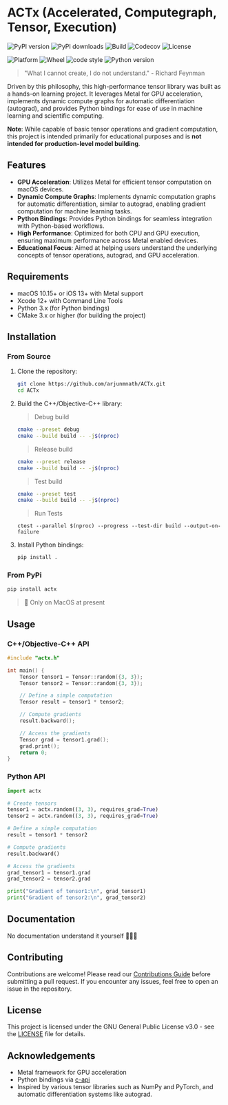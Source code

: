 # ACTx (Accelerated, Computegraph, Tensor, Execution)

![PyPI version](https://img.shields.io/pypi/v/actx)
![PyPI downloads](https://img.shields.io/pypi/dm/actx)
![Build](https://github.com/arjunmnath/ACTx/actions/workflows/publish.yaml/badge.svg)
![Codecov](https://codecov.io/gh/arjunmnath/ACTx/branch/main/graph/badge.svg)
![License](https://img.shields.io/github/license/arjunmnath/ACTx)
<!--![Platform](https://img.shields.io/badge/platform-linux%20|%20macOS%20|%20windows-blue)-->
![Platform](https://img.shields.io/badge/platform-%20macOS%20-blue)
![Wheel](https://img.shields.io/pypi/wheel/actx)
![code style](https://img.shields.io/badge/code%20style-black-black)
![Python version](https://img.shields.io/pypi/pyversions/actx)

> "What I cannot create, I do not understand." - Richard Feynman

Driven by this philosophy, this high-performance tensor library was built as a hands-on learning project. It leverages Metal for GPU acceleration, implements dynamic compute graphs for automatic differentiation (autograd), and provides Python bindings for ease of use in machine learning and scientific computing.

**Note**: While capable of basic tensor operations and gradient computation, this project is intended primarily for educational purposes and is **not intended for production-level model building**.

## Features

- **GPU Acceleration**: Utilizes Metal for efficient tensor computation on macOS devices.
- **Dynamic Compute Graphs**: Implements dynamic computation graphs for automatic differentiation, similar to autograd, enabling gradient computation for machine learning tasks.
- **Python Bindings**: Provides Python bindings for seamless integration with Python-based workflows.
- **High Performance**: Optimized for both CPU and GPU execution, ensuring maximum performance across Metal enabled devices.
- **Educational Focus**: Aimed at helping users understand the underlying concepts of tensor operations, autograd, and GPU acceleration.

## Requirements

- macOS 10.15+ or iOS 13+ with Metal support
- Xcode 12+ with Command Line Tools
- Python 3.x (for Python bindings)
- CMake 3.x or higher (for building the project)
<!--

## Project Structure

````
.
├── src
│   └── beta
│   │   ├── cpu.cpp
│   │   ├── cpu.h
│   │   ├── device.cpp
│   │   ├── device.h
│   │   ├── mps_helper.mm
│   │   ├── mps_helper.h
│   │   └── tensor.mm
│   ├──  matrix.cpp
│   ├──  mps.h
│   ├──  mps.nm
│   ├── Shaders.metal
│   ├── tensor.mm
│   └── wrapper.cpp
├── tests
│   ├── CMakeLists.txt
│   ├── ...
│   └──
├── examples
│   └── mlp
│       ├── activations
│       │   ├── __init__.py
│       │   └── main.py
│       ├── costs
│       │   ├── __init__.py
│       │   └── main.py
│       ├── layers
│       │   ├── __init__.py
│       │   └── main.py
│       ├── optimizers
│       │   ├── __init__.py
│       │   └── main.py
│       ├── tensors
│       │   ├── __init__.py
│       │   └── tensor.py
│       ├── tests
│       │   ├── activation_methods.py
│       │   ├── cost_methods.py
│       │   └── layer.py
│       └── tf_impl
│           ├── data.json
│           ├── gpt-version.py
│           ├── mnist_model.h5
│           └── requirements.txt
├── .gitignore
├── build_ext.py
├── CMakeLists.txt
├── LICENSE
├── MANIFEST.in
├── pyproject.toml
├── README.md
├── setup.py
└── setup.cfg
``` -->
## Installation

### From Source

1. Clone the repository:
   ```bash
   git clone https://github.com/arjunmnath/ACTx.git
   cd ACTx
   ```

2. Build the C++/Objective-C++ library:

   > Debug build

   ```bash
   cmake --preset debug
   cmake --build build -- -j$(nproc)
   ```

   > Release build

   ```bash
   cmake --preset release
   cmake --build build -- -j$(nproc)
   ```

   > Test build

   ```bash
   cmake --preset test
   cmake --build build -- -j$(nproc)
   ```

   > Run Tests

   ```
   ctest --parallel $(nproc) --progress --test-dir build --output-on-failure
   ```

3. Install Python bindings:
   ```bash
   pip install .
   ```

### From PyPi

```bash
pip install actx
```

> 🚧 Only on MacOS at present

## Usage

### C++/Objective-C++ API

```cpp
#include "actx.h"

int main() {
    Tensor tensor1 = Tensor::random({3, 3});
    Tensor tensor2 = Tensor::random({3, 3});

    // Define a simple computation
    Tensor result = tensor1 * tensor2;

    // Compute gradients
    result.backward();

    // Access the gradients
    Tensor grad = tensor1.grad();
    grad.print();
    return 0;
}
```

### Python API

```python
import actx

# Create tensors
tensor1 = actx.random((3, 3), requires_grad=True)
tensor2 = actx.random((3, 3), requires_grad=True)

# Define a simple computation
result = tensor1 * tensor2

# Compute gradients
result.backward()

# Access the gradients
grad_tensor1 = tensor1.grad
grad_tensor2 = tensor2.grad

print("Gradient of tensor1:\n", grad_tensor1)
print("Gradient of tensor2:\n", grad_tensor2)
```

## Documentation

<!-- For detailed documentation on the API and advanced usage, refer to the [docs](docs). -->

No documentation understand it yourself 🤷🏻‍♂️

## Contributing

Contributions are welcome! Please read our [Contributions Guide](CONTRIBUTING.md) before submitting a pull request. If you encounter any issues, feel free to open an issue in the repository.

## License

This project is licensed under the GNU General Public License v3.0 - see the [LICENSE](LICENSE) file for details.

## Acknowledgements

- Metal framework for GPU acceleration
- Python bindings via [c-api](https://docs.python.org/3/c-api/)
- Inspired by various tensor libraries such as NumPy and PyTorch, and automatic differentiation systems like autograd.

